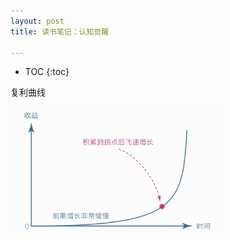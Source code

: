```yaml
---
layout: post
title: 读书笔记：认知觉醒

---
```


* TOC
{:toc}




复利曲线

<img src="../images/image-20231223001229780.png" alt="image-20231223001229780" style="zoom:33%;" />